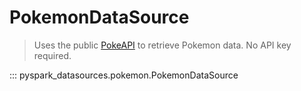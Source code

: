 # PokemonDataSource

> Uses the public [PokeAPI](https://pokeapi.co/) to retrieve Pokemon data. No API key required.

::: pyspark_datasources.pokemon.PokemonDataSource 